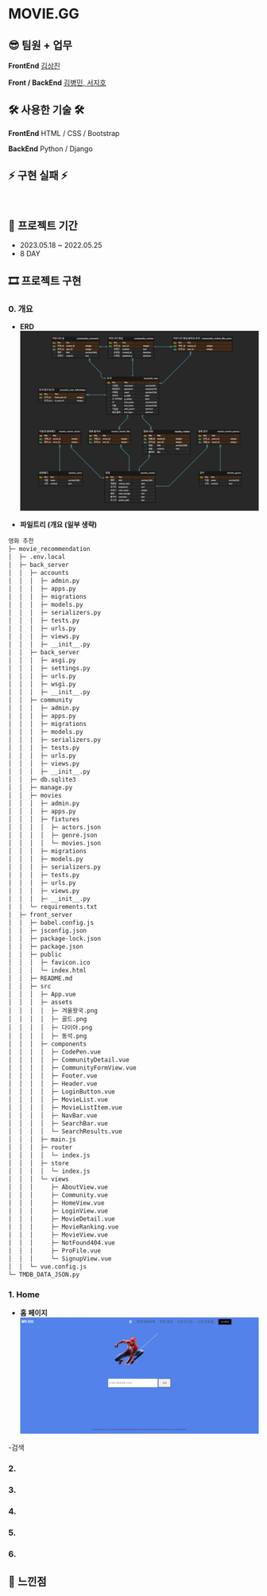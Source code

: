 # MOVIE.GG

## 😎 팀원 + 업무

**FrontEnd** [김상진](<[]()>)

**Front / BackEnd** [김병민, 서지호](<[]()>)

## 🛠️ 사용한 기술 🛠

**FrontEnd** HTML / CSS / Bootstrap

**BackEnd** Python / Django

## ⚡ 구현 실패 ⚡

<br>

## 📆 프로젝트 기간

- 2023.05.18 ~ 2022.05.25
- 8 DAY

## 🎞 프로젝트 구현

### 0. 개요

- **ERD**
  ![10팀](README.assets/10팀.JPG)

- **파일트리 (개요 (일부 생략)**

```
영화 추천
├─ movie_recommendation
│  ├─ .env.local
│  ├─ back_server
│  │  ├─ accounts
│  │  │  ├─ admin.py
│  │  │  ├─ apps.py
│  │  │  ├─ migrations
│  │  │  ├─ models.py
│  │  │  ├─ serializers.py
│  │  │  ├─ tests.py
│  │  │  ├─ urls.py
│  │  │  ├─ views.py
│  │  │  ├─ __init__.py
│  │  ├─ back_server
│  │  │  ├─ asgi.py
│  │  │  ├─ settings.py
│  │  │  ├─ urls.py
│  │  │  ├─ wsgi.py
│  │  │  ├─ __init__.py
│  │  ├─ community
│  │  │  ├─ admin.py
│  │  │  ├─ apps.py
│  │  │  ├─ migrations
│  │  │  ├─ models.py
│  │  │  ├─ serializers.py
│  │  │  ├─ tests.py
│  │  │  ├─ urls.py
│  │  │  ├─ views.py
│  │  │  ├─ __init__.py
│  │  ├─ db.sqlite3
│  │  ├─ manage.py
│  │  ├─ movies
│  │  │  ├─ admin.py
│  │  │  ├─ apps.py
│  │  │  ├─ fixtures
│  │  │  │  ├─ actors.json
│  │  │  │  ├─ genre.json
│  │  │  │  └─ movies.json
│  │  │  ├─ migrations
│  │  │  ├─ models.py
│  │  │  ├─ serializers.py
│  │  │  ├─ tests.py
│  │  │  ├─ urls.py
│  │  │  ├─ views.py
│  │  │  ├─ __init__.py
│  │  └─ requirements.txt
│  ├─ front_server
│  │  ├─ babel.config.js
│  │  ├─ jsconfig.json
│  │  ├─ package-lock.json
│  │  ├─ package.json
│  │  ├─ public
│  │  │  ├─ favicon.ico
│  │  │  └─ index.html
│  │  ├─ README.md
│  │  ├─ src
│  │  │  ├─ App.vue
│  │  │  ├─ assets
│  │  │  │  ├─ 겨울왕국.png
│  │  │  │  ├─ 골드.png
│  │  │  │  ├─ 다이아.png
│  │  │  │  ├─ 동석.png
│  │  │  ├─ components
│  │  │  │  ├─ CodePen.vue
│  │  │  │  ├─ CommunityDetail.vue
│  │  │  │  ├─ CommunityFormView.vue
│  │  │  │  ├─ Footer.vue
│  │  │  │  ├─ Header.vue
│  │  │  │  ├─ LoginButton.vue
│  │  │  │  ├─ MovieList.vue
│  │  │  │  ├─ MovieListItem.vue
│  │  │  │  ├─ NavBar.vue
│  │  │  │  ├─ SearchBar.vue
│  │  │  │  └─ SearchResults.vue
│  │  │  ├─ main.js
│  │  │  ├─ router
│  │  │  │  └─ index.js
│  │  │  ├─ store
│  │  │  │  └─ index.js
│  │  │  └─ views
│  │  │     ├─ AboutView.vue
│  │  │     ├─ Community.vue
│  │  │     ├─ HomeView.vue
│  │  │     ├─ LoginView.vue
│  │  │     ├─ MovieDetail.vue
│  │  │     ├─ MovieRanking.vue
│  │  │     ├─ MovieView.vue
│  │  │     ├─ NotFound404.vue
│  │  │     ├─ ProFile.vue
│  │  │     └─ SignupView.vue
│  │  └─ vue.config.js
└─ TMDB_DATA_JSON.py
```

### 1. Home

- **홈 페이지**
  ![홈](README.assets/home.JPG)

-검색

### 2.

### 3.

### 4.

### 5.

### 6.

## 🌄 느낀점
